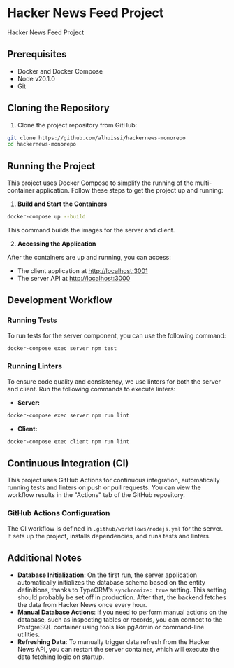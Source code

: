 # Hacker News Feed Project

Hacker News Feed Project

## Prerequisites

- Docker and Docker Compose
- Node v20.1.0
- Git

## Cloning the Repository

1. Clone the project repository from GitHub:

```bash
git clone https://github.com/alhuissi/hackernews-monorepo
cd hackernews-monorepo
```

## Running the Project

This project uses Docker Compose to simplify the running of the multi-container application. Follow these steps to get the project up and running:

1. **Build and Start the Containers**

```bash
docker-compose up --build
```

This command builds the images for the server and client.

2. **Accessing the Application**

After the containers are up and running, you can access:
- The client application at [http://localhost:3001](http://localhost:3001)
- The server API at [http://localhost:3000](http://localhost:3000)

## Development Workflow

### Running Tests

To run tests for the server component, you can use the following command:

```bash
docker-compose exec server npm test
```

### Running Linters

To ensure code quality and consistency, we use linters for both the server and client. Run the following commands to execute linters:

- **Server:**

```bash
docker-compose exec server npm run lint
```

- **Client:**

```bash
docker-compose exec client npm run lint
```

## Continuous Integration (CI)

This project uses GitHub Actions for continuous integration, automatically running tests and linters on push or pull requests. You can view the workflow results in the "Actions" tab of the GitHub repository.

### GitHub Actions Configuration

The CI workflow is defined in `.github/workflows/nodejs.yml` for the server. It sets up the project, installs dependencies, and runs tests and linters.

## Additional Notes

- **Database Initialization**: On the first run, the server application automatically initializes the database schema based on the entity definitions, thanks to TypeORM's `synchronize: true` setting. This setting should probably be set off in production. After that, the backend fetches the data from Hacker News once every hour.
- **Manual Database Actions**: If you need to perform manual actions on the database, such as inspecting tables or records, you can connect to the PostgreSQL container using tools like pgAdmin or command-line utilities.
- **Refreshing Data**: To manually trigger data refresh from the Hacker News API, you can restart the server container, which will execute the data fetching logic on startup.
